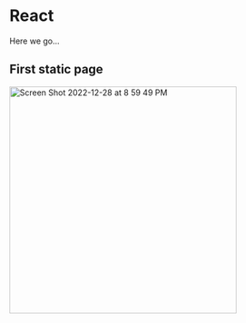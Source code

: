 # React
Here we go...

## First static page

<img width="400" alt="Screen Shot 2022-12-28 at 8 59 49 PM" src="https://user-images.githubusercontent.com/75557717/209905449-c4d1b42c-4cab-481a-a08d-bcf9a0e7f667.png">
